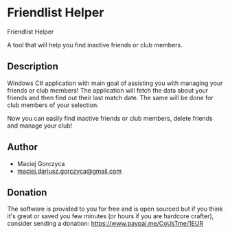 # Friendlist Helper
Friendlist Helper

A tool that will help you find inactive friends or club members.

## Description
Windows C# application with main goal of assisting you with managing your friends or club members! The application will fetch the data about your friends and then find out their last match date. The same will be done for club members of your selection.

Now you can easily find inactive friends or club members, delete friends and manage your club! 

## Author
 - Maciej Gorczyca
 - maciej.dariusz.gorczyca@gmail.com
 
## Donation
 The software is provided to you for free and is open sourced but if you think it's great or saved you few minutes (or hours if you are hardcore crafter), consider sending a donation: https://www.paypal.me/CoUsTme/1EUR